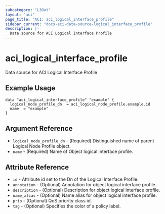 ```yaml
---
subcategory: "L3Out"
layout: "aci"
page_title: "ACI: aci_logical_interface_profile"
sidebar_current: "docs-aci-data-source-logical_interface_profile"
description: |-
  Data source for ACI Logical Interface Profile
---
```


# aci_logical_interface_profile

Data source for ACI Logical Interface Profile

## Example Usage

```hcl
data "aci_logical_interface_profile" "example" {
  logical_node_profile_dn  = aci_logical_node_profile.example.id
  name  = "example"
}
```

## Argument Reference

- `logical_node_profile_dn` - (Required) Distinguished name of parent Logical Node Profile object.
- `name` - (Required) Name of Object logical interface profile.

## Attribute Reference

- `id` - Attribute id set to the Dn of the Logical Interface Profile.
- `annotation` - (Optional) Annotation for object logical interface profile.
- `description` - (Optional) Description for object logical interface profile.
- `name_alias` - (Optional) Name alias for object logical interface profile.
- `prio` - (Optional) QoS priority class id.
- `tag` - (Optional) Specifies the color of a policy label.

